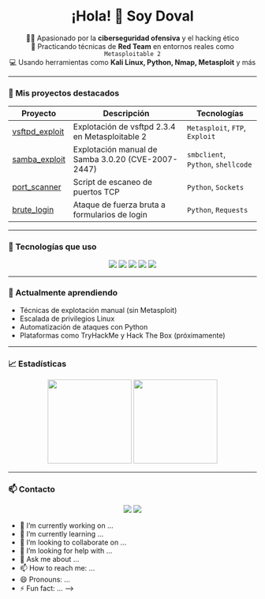<h1 align="center">¡Hola! 👋 Soy Doval</h1>

<p align="center">
  🧑‍💻 Apasionado por la <strong>ciberseguridad ofensiva</strong> y el hacking ético<br>
  🔎 Practicando técnicas de <strong>Red Team</strong> en entornos reales como <code>Metasploitable 2</code><br>
  💻 Usando herramientas como <strong>Kali Linux, Python, Nmap, Metasploit</strong> y más
</p>

---

### 🚀 Mis proyectos destacados

| Proyecto | Descripción | Tecnologías |
|---------|-------------|-------------|
| [vsftpd_exploit](https://github.com/doval2222/vsftpd_exploit) | Explotación de vsftpd 2.3.4 en Metasploitable 2 | `Metasploit`, `FTP`, `Exploit` |
| [samba_exploit](https://github.com/doval2222/samba_exploit) | Explotación manual de Samba 3.0.20 (CVE-2007-2447) | `smbclient`, `Python`, `shellcode` |
| [port_scanner](https://github.com/doval2222/port_scanner) | Script de escaneo de puertos TCP | `Python`, `Sockets` |
| [brute_login](https://github.com/doval2222/brute_login) | Ataque de fuerza bruta a formularios de login | `Python`, `Requests` |

---

### 🧰 Tecnologías que uso

<p align="center">
  <img src="https://img.shields.io/badge/-Python-3776AB?style=flat-square&logo=python&logoColor=white" />
  <img src="https://img.shields.io/badge/-Kali%20Linux-blue?style=flat-square&logo=linux&logoColor=white" />
  <img src="https://img.shields.io/badge/-Bash-4EAA25?style=flat-square&logo=gnu-bash&logoColor=white" />
  <img src="https://img.shields.io/badge/-Nmap-008000?style=flat-square&logoColor=white" />
  <img src="https://img.shields.io/badge/-Metasploit-black?style=flat-square&logoColor=white" />
</p>

---

### 🧠 Actualmente aprendiendo

- Técnicas de explotación manual (sin Metasploit)
- Escalada de privilegios Linux
- Automatización de ataques con Python
- Plataformas como TryHackMe y Hack The Box (próximamente)

---

### 📈 Estadísticas

<p align="center">
  <img height="170em" src="https://github-readme-stats.vercel.app/api?username=doval2222&show_icons=true&theme=radical&include_all_commits=true&count_private=true"/>
  <img height="170em" src="https://github-readme-stats.vercel.app/api/top-langs/?username=doval2222&layout=compact&langs_count=8&theme=radical"/>
</p>

---

### 📫 Contacto

<p align="center">
  <a href="https://www.linkedin.com/in/pablo-doval/"><img src="https://img.shields.io/badge/-LinkedIn-0077B5?style=flat-square&logo=linkedin&logoColor=white" /></a>
  <a href="mailto:tu@email.com"><img src="https://img.shields.io/badge/-Email-D14836?style=flat-square&logo=gmail&logoColor=white" /></a>
</p>

- 🔭 I’m currently working on ...
- 🌱 I’m currently learning ...
- 👯 I’m looking to collaborate on ...
- 🤔 I’m looking for help with ...
- 💬 Ask me about ...
- 📫 How to reach me: ...
- 😄 Pronouns: ...
- ⚡ Fun fact: ...
-->
